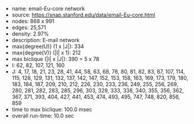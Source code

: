 * name:	email-Eu-core network
* source:	https://snap.stanford.edu/data/email-Eu-core.html
* nodes: 868 x 991
* edges: 25,571
* density: 2.97%
* description: E-mail network
* max{degree(U)} (1 x |J|): 334
* max{degree(V)} (|I| x 1): 212
* max biclique (|I| x |J|): 390 = 5 x 78
* I: 62, 82, 107, 121, 160
* J: 4, 17, 18, 21, 23, 28, 41, 44, 58, 63, 68, 78, 80, 81, 82, 83, 87, 107, 114, 115, 128, 129, 131, 132, 137, 142, 147, 152, 153, 158, 163, 169, 173, 179, 180, 183, 184, 187, 209, 210, 212, 226, 230, 233, 236, 249, 255, 256, 269, 280, 281, 282, 283, 285, 296, 303, 329, 333, 338, 340, 355, 356, 362, 367, 371, 393, 404, 427, 441, 453, 474, 493, 495, 747, 748, 820, 856, 859
* time to max biclique: 100.0 msec
* overall run-time: 10.0 sec
